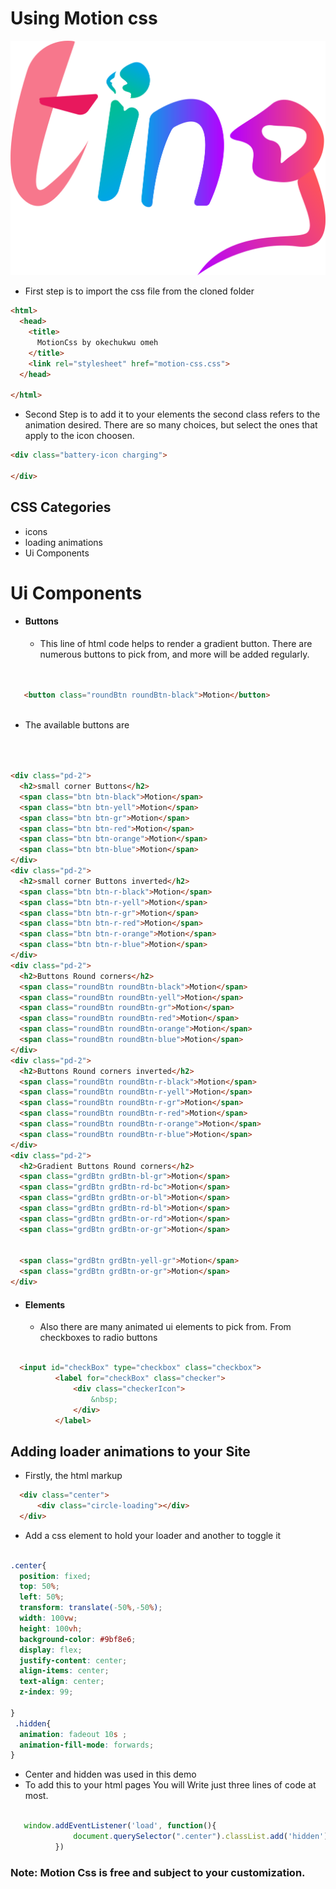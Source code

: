 
# Using Motion css
![Ting Logo](/img/logo.png)
*  First step is to import  the css file from the cloned  folder
```html 
<html>
  <head>
    <title>
      MotionCss by okechukwu omeh 
    </title>
    <link rel="stylesheet" href="motion-css.css">
  </head>
      
</html>

```
* Second Step is to add it to your elements the second class refers to the animation desired.
There are so many choices, but select the ones that apply to the icon choosen.
```html 
<div class="battery-icon charging">
   
</div>
```

## CSS Categories
* icons
* loading animations
* Ui Components


# Ui Components
 * ####  Buttons
     * This line of html code helps to render a gradient button.
     There are numerous buttons to pick from, and more will be added regularly.
 ```html

  
    <button class="roundBtn roundBtn-black">Motion</button>
    
 ``` 
 * The available buttons are
    
  ```html
      
        
          
<div class="pd-2">
    <h2>small corner Buttons</h2>
    <span class="btn btn-black">Motion</span>
    <span class="btn btn-yell">Motion</span>
    <span class="btn btn-gr">Motion</span>
    <span class="btn btn-red">Motion</span>
    <span class="btn btn-orange">Motion</span>
    <span class="btn btn-blue">Motion</span>
</div>
<div class="pd-2">
    <h2>small corner Buttons inverted</h2>
    <span class="btn btn-r-black">Motion</span>
    <span class="btn btn-r-yell">Motion</span>
    <span class="btn btn-r-gr">Motion</span>
    <span class="btn btn-r-red">Motion</span>
    <span class="btn btn-r-orange">Motion</span>
    <span class="btn btn-r-blue">Motion</span>
</div>
<div class="pd-2">
    <h2>Buttons Round corners</h2>
    <span class="roundBtn roundBtn-black">Motion</span>
    <span class="roundBtn roundBtn-yell">Motion</span>
    <span class="roundBtn roundBtn-gr">Motion</span>
    <span class="roundBtn roundBtn-red">Motion</span>
    <span class="roundBtn roundBtn-orange">Motion</span>
    <span class="roundBtn roundBtn-blue">Motion</span>
</div>
<div class="pd-2">
    <h2>Buttons Round corners inverted</h2>
    <span class="roundBtn roundBtn-r-black">Motion</span>
    <span class="roundBtn roundBtn-r-yell">Motion</span>
    <span class="roundBtn roundBtn-r-gr">Motion</span>
    <span class="roundBtn roundBtn-r-red">Motion</span>
    <span class="roundBtn roundBtn-r-orange">Motion</span>
    <span class="roundBtn roundBtn-r-blue">Motion</span>
</div>
<div class="pd-2">
    <h2>Gradient Buttons Round corners</h2>
    <span class="grdBtn grdBtn-bl-gr">Motion</span>
    <span class="grdBtn grdBtn-rd-bc">Motion</span>
    <span class="grdBtn grdBtn-or-bl">Motion</span>
    <span class="grdBtn grdBtn-rd-bl">Motion</span>
    <span class="grdBtn grdBtn-or-rd">Motion</span>
    <span class="grdBtn grdBtn-or-gr">Motion</span>


    <span class="grdBtn grdBtn-yell-gr">Motion</span>
    <span class="grdBtn grdBtn-or-gr">Motion</span>
</div>
 ```
          

* ####  Elements
   * Also there are many animated ui elements to pick from. From checkboxes to radio buttons
 
 ```html

   <input id="checkBox" type="checkbox" class="checkbox">
           <label for="checkBox" class="checker">
               <div class="checkerIcon">
                   &nbsp;
               </div>
           </label>
```


##  Adding loader animations to your Site
* Firstly, the html markup
```html
  <div class="center">
      <div class="circle-loading"></div>
  </div>
```
* Add a css element to hold your loader and another to toggle it
```css

.center{
  position: fixed;
  top: 50%;
  left: 50%;
  transform: translate(-50%,-50%);
  width: 100vw;
  height: 100vh;
  background-color: #9bf8e6;
  display: flex;
  justify-content: center;
  align-items: center;
  text-align: center;
  z-index: 99;

}
 .hidden{
  animation: fadeout 10s ;
  animation-fill-mode: forwards;
}
```
* Center and hidden was used in this demo
* To add this to your html pages You will Write just three lines of code at most. 

```javascript

   window.addEventListener('load', function(){
              document.querySelector(".center").classList.add('hidden');
          })

```

### Note: Motion Css is free and subject to your customization.

